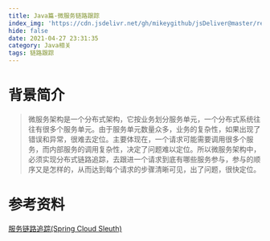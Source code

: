 ```yaml
---
title: Java篇-微服务链路跟踪
index_img: 'https://cdn.jsdelivr.net/gh/mikeygithub/jsDeliver@master/resource/img/softservice.jpeg'
hide: false
date: 2021-04-27 23:31:35
category: Java相关
tags: 链路跟踪
---
```


# 背景简介

>微服务架构是一个分布式架构，它按业务划分服务单元，一个分布式系统往往有很多个服务单元。由于服务单元数量众多，业务的复杂性，如果出现了错误和异常，很难去定位。主要体现在，一个请求可能需要调用很多个服务，而内部服务的调用复杂性，决定了问题难以定位。所以微服务架构中，必须实现分布式链路追踪，去跟进一个请求到底有哪些服务参与，参与的顺序又是怎样的，从而达到每个请求的步骤清晰可见，出了问题，很快定位。


# 参考资料

[服务链路追踪(Spring Cloud Sleuth)](https://www.cnblogs.com/duanxz/p/7552857.html)   


 
